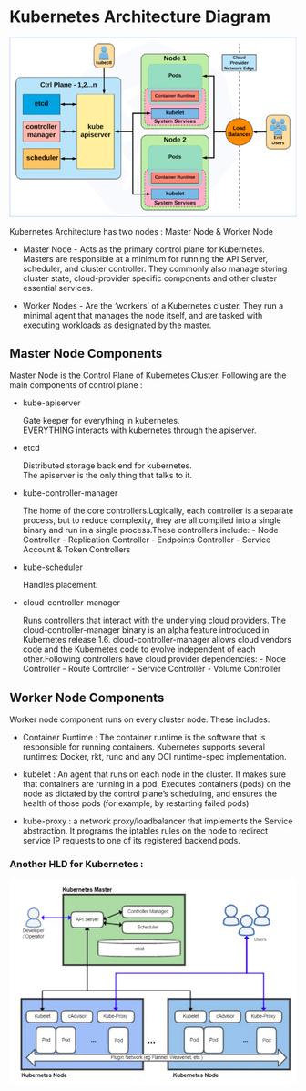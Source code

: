 # Kubernetes Architecture Diagram

![alt text](https://github.com/Shwetanshu/Kubernetes-example/blob/master/img/Architecture_Diagram.png)

Kubernetes Architecture has two nodes : Master Node & Worker Node

- Master Node - Acts as the primary control plane for Kubernetes. Masters are responsible at a minimum for running the API Server, scheduler, and cluster controller. They commonly also manage storing cluster state, cloud-provider specific components and other cluster essential services. 

- Worker Nodes - Are the ‘workers’ of a Kubernetes cluster. They run a minimal agent that manages the node itself, and are tasked with executing workloads as designated by the master. 

## Master Node Components

Master Node is the Control Plane of Kubernetes Cluster. Following are the main components of control plane :

- kube-apiserver

   Gate keeper for everything in kubernetes.<br/>
   EVERYTHING interacts with kubernetes through the apiserver.

- etcd

   Distributed storage back end for kubernetes.<br/>
   The apiserver is the only thing that talks to it.

- kube-controller-manager

   The home of the core controllers.Logically, each controller is a separate process, but to reduce complexity, they are all compiled into a single binary and run in a single process.These controllers include:
      - Node Controller
      - Replication Controller
      - Endpoints Controller
      - Service Account & Token Controllers

- kube-scheduler

   Handles placement.

- cloud-controller-manager

   Runs controllers that interact with the underlying cloud providers. The cloud-controller-manager binary is an alpha feature introduced in Kubernetes release 1.6.
   cloud-controller-manager allows cloud vendors code and the Kubernetes code to evolve independent of each other.Following controllers have cloud provider dependencies:
      - Node Controller
      - Route Controller
      - Service Controller
      - Volume Controller

## Worker Node Components

Worker node component runs on every cluster node. These includes:

- Container Runtime : The container runtime is the software that is responsible for running containers. Kubernetes supports several runtimes: Docker, rkt, runc and any OCI runtime-spec implementation.

- kubelet : An agent that runs on each node in the cluster. It makes sure that containers are running in a pod. Executes containers (pods) on the node as dictated by the control plane’s scheduling, and ensures the health of those pods (for example, by restarting failed pods)

- kube-proxy : a network proxy/loadbalancer that implements the Service abstraction. It programs the iptables rules on
the node to redirect service IP requests to one of its registered backend pods.

### Another HLD for Kubernetes :

![alt text](https://github.com/Shwetanshu/Kubernetes-example/blob/master/img/K8s_HLD.png)
